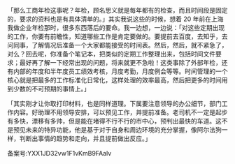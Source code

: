 「那么工商年检这事呢？年检，顾名思义就是每年都有的检查，而且时间段是固定的，要求的资料也是有具体清单的。」其实我说这些的时候，想着 20 年前在上海我做企业年检那时，很多东西落后的要命。我一边想，一边说：「对这些定期出现的工作，你要有前瞻性，知道哪些工作是肯定要做的。要提前去百度，去知乎，去问同事，了解情况后准备一个大家都能接受的时间表。然后，然后，就不紧急了，对么？回去呢，你准备个笔记本，把类似的定期工作整理出来，包括时间文件要求；最好再了解一下经常出现的问题，将来就更不急啦！这类事除了外部年检，还有内部的年度和半年度员工绩效考核，月度考勤，月度例会等等。时间管理的一个核心就是把最多的工作标准化日常化，这样处理的效率最高，然后把更多的时间用到少数的不可预期的事情上。」

「其实刚才让你取打印材料，也是同样道理。下属要注意领导的办公细节，部门工作内容。好助理不用领导安排，可以预见工作，并提前准备。老司机不一定是起步有多快，漂移有多帅，但是能在堵得不行不行的市中心，预判出最快的车道。这不是预见未来的特异功能，他是基于对于自身和周边环境的充分掌握，像阿尔法狗一样，判断出事情的趋势和走向，并且提前做出反应。」

备案号:YXX1JD32vw1F1vKmB9FAalv